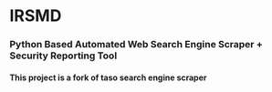 # IRSMD

### Python Based Automated Web Search Engine Scraper + Security Reporting Tool

#### This project is a fork of taso search engine scraper
